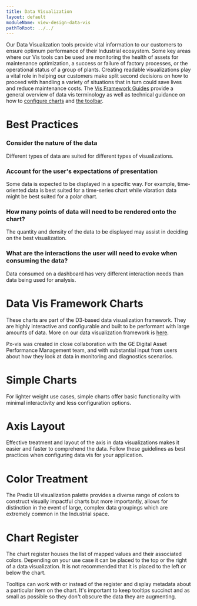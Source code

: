 ```yaml
---
title: Data Visualization
layout: default
moduleName: view-design-data-vis
pathToRoot: ../../
---
```


Our Data Visualization tools provide vital information to our customers to ensure optimum performance of their Industrial ecosystem. Some key areas where our Vis tools can be used are monitoring the health of assets for maintenance optimization, a
success or failure of factory processes, or the operational status of a group of plants. Creating readable visualizations play a vital role in helping our customers make split second decisions on how to proceed with handling a variety of situations
that in turn could save lives and reduce maintenance costs.
The [Vis Framework Guides](#/guides/vis-guides-terminology) provide a general overview of data vis terminology as well as technical guidance on how to [configure charts](#/guides/vis-guides-configuring-charts) and [the toolbar](#/guides/vis-guides-toolbar).

# Best Practices
### Consider the nature of the data
Different types of data are suited for different types of visualizations.


### Account for the user's expectations of presentation
Some data is expected to be displayed in a specific way. For example, time-oriented data is best suited for a time-series chart while vibration data might be best suited for a polar
chart.


### How many points of data will need to be rendered onto the chart?
The quantity and density of the data to be displayed may assist in deciding on the best visualization.


### What are the interactions the user will need to evoke when consuming the data?
Data consumed on a dashboard has very different interaction needs than data being used for analysis.



# Data Vis Framework Charts
These charts are part of the D3-based data visualization framework. They are highly interactive and configurable and built to be performant with large amounts of data. More on our data visualization framework is [here](https://medium.com/ge-design/introducing-ges-data-visualization-framework-for-iot-27c350b02c04).

Px-vis was created in close collaboration with the GE Digital Asset Performance Management team, and with substantial input from users about how they look at data in monitoring and diagnostics scenarios.

<div class="layout">
  <catalog-picture
    class="layout__item picture-side-by-side"
    img-src="../../img/guidelines/design/data-vis/parallel_axis_example"
    img-alt="Parallel Chart"
    title="Parallel Chart"
    caption="Used for analyzing multivariate data to look for comparisons.">
  </catalog-picture>
  <catalog-picture
    class="layout__item picture-side-by-side"
    img-src="../../img/guidelines/design/data-vis/pie_chart"
    img-alt="Pie Chart"
    title="Pie Chart"
    caption="Standard pie chart showing values relative to each other in a circular format.">
  </catalog-picture>
  <catalog-picture
    class="layout__item picture-side-by-side"
    img-src="../../img/guidelines/design/data-vis/polar_example"
    img-alt="Polar Chart/Radar Chart"
    title="Polar Chart/Radar Chart"
    caption="Used to view multivariate data, preferred when sensors are displayed in a circular fashion on an asset or the element spins.">
  </catalog-picture>
  <catalog-picture
    class="layout__item picture-side-by-side"
    img-src="../../img/guidelines/design/data-vis/spark_example"
    img-alt="Spark Chart"
    title="Spark Chart"
    caption="A small line chart without axes or measures that provides a user a glimpse of a trend.">
  </catalog-picture>
  <catalog-picture
    class="layout__item picture-side-by-side"
    img-src="../../img/guidelines/design/data-vis/time_series_example"
    img-alt="Timeseries Chart"
    title="Timeseries Chart"
    caption="Provides means to analyze data over a period of time.">
  </catalog-picture>
  <catalog-picture
    class="layout__item picture-side-by-side"
    img-src="../../img/guidelines/design/data-vis/xy_example"
    img-alt="XY Chart"
    title="XY Chart"
    caption="Used to find correlations between two or more parameters or tags.">
  </catalog-picture>
</div>


# Simple Charts
For lighter weight use cases, simple charts offer basic functionality with minimal interactivity and less configuration options.

<div class="layout">
  <catalog-picture
    class="layout__item picture-side-by-side"
    img-src="../../img/guidelines/design/data-vis/percent_circle_example"
    img-alt="Percent Circle Chart"
    title="Percent Circle"
    caption="Used for conveying a single value as a percentage of a whole circle.">
  </catalog-picture>
  <catalog-picture
    class="layout__item picture-side-by-side"
    img-src="../../img/guidelines/design/data-vis/gauge_example"
    img-alt="Gauge Chart"
    title="Gauge"
    caption="A simple data visualization component for conveying a single value as a percentage of a circular arc.">
  </catalog-picture>
  <catalog-picture
    class="layout__item picture-side-by-side"
    img-src="../../img/guidelines/design/data-vis/area_chart_example"
    img-alt="Simple Area Chart"
    title="Simple Area Chart"
    caption="Similar to the line chart with the area below the line filled in. Provides an easy way to quickly compare data.">
  </catalog-picture>
  <catalog-picture
    class="layout__item picture-side-by-side"
    img-src="../../img/guidelines/design/data-vis/simple_bar_example"
    img-alt="Simple Bar Chart"
    title="Simple Bar Chart"
    caption="Provides a quick way to visualize data in single or stacked bars.">
  </catalog-picture>
  <catalog-picture
    class="layout__item picture-side-by-side"
    img-src="../../img/guidelines/design/data-vis/horiz_bar_example"
    img-alt="Simple Horizontal Bar Chart"
    title="Simple Horizontal Bar Chart"
    caption="Provides a quick way to visualize data in single or stacked bars.">
  </catalog-picture>
  <catalog-picture
    class="layout__item picture-side-by-side"
    img-src="../../img/guidelines/design/data-vis/simple_line_example"
    img-alt="Simple Line Chart"
    title="Simple Line Chart"
    caption="Used to visualize linear data in a simplified way for quick assessment.">
  </catalog-picture>
  <catalog-picture
    class="layout__item picture-side-by-side"
    img-src="../../img/guidelines/design/data-vis/win_loss_example"
    img-alt="Simple Win-Loss Chart"
    title="Simple Win-Loss Chart"
    caption="Visualizes a series of positive & negative values as a bar chart.">
  </catalog-picture>
</div>


# Axis Layout
Effective treatment and layout of the axis in data visualizations makes it easier and faster to comprehend the data. Follow these guidelines as best practices when configuring data vis for your application.

<div class="layout">
  <catalog-picture
    class="layout__item picture-side-by-side"
    img-src="../../img/guidelines/design/data-vis/xaxis_do"
    img-alt="x axis correct"
    title="Do"
    caption="Do center label values on the axis line and et a vertical orientation of the axis label.">
  </catalog-picture>
  <catalog-picture
    class="layout__item picture-side-by-side"
    img-src="../../img/guidelines/design/data-vis/xaxis_dont"
    img-alt="x axis incorrect"
    title="Don't"
    caption="Don't offset label values or set a horizontal orientation of axis label.">
  </catalog-picture>
</div>

<div class="layout">
  <catalog-picture
    class="layout__item picture-side-by-side"
    img-src="../../img/guidelines/design/data-vis/yaxis_do"
    img-alt="y axis correct"
    title="Do"
    caption="Do center label values on the axis line and et a vertical orientation of the axis label.">
  </catalog-picture>
  <catalog-picture
    class="layout__item picture-side-by-side"
    img-src="../../img/guidelines/design/data-vis/yaxis_dont"
    img-alt="y axis incorrect"
    title="Don't"
    caption="Don't offset label values or set a horizontal orientation of axis label.">
  </catalog-picture>
</div>

<div class="layout">
  <catalog-picture
    class="layout__item picture-side-by-side"
    img-src="../../img/guidelines/design/data-vis/axis_lines_do"
    img-alt="axis lines correct"
    title="Do"
    caption="Do keep axis lines light to make the data stand out and increase scanability.">
  </catalog-picture>
  <catalog-picture
    class="layout__item picture-side-by-side"
    img-src="../../img/guidelines/design/data-vis/axis_lines_dont"
    img-alt="axis lines incorrect"
    title="Don't"
    caption="Don't make axis lines dark or allow axis lines to float next to values.">
  </catalog-picture>
</div>

<div class="layout">
  <catalog-picture
    class="layout__item picture-side-by-side"
    img-src="../../img/guidelines/design/data-vis/radial_axis_do"
    img-alt="radial axis correct"
    title="Do"
    caption="Keep values centered on the axis line and in containers to allow for optimum readability. Labels should sit above or next to the axis line.">
  </catalog-picture>
  <catalog-picture
    class="layout__item picture-side-by-side"
    img-src="../../img/guidelines/design/data-vis/radial_axis_dont"
    img-alt="radial axis incorrect"
    title="Don't"
    caption="Don't place values directly on the axis line without a container box or display labels inside the chart.">
  </catalog-picture>
</div>


# Color Treatment
The Predix UI visualization palette provides a diverse range of colors to construct visually impactful charts but more importantly, allows for distinction in the event of large, complex data groupings which are extremely common in the Industrial
space.

<div class="layout">
  <catalog-picture
    class="layout__item picture-side-by-side"
    img-src="../../img/guidelines/design/data-vis/vis_color_do"
    img-alt="vis color correct"
    title="Do"
    caption="Use a variation of colors from different families to denote separation of series and provide better contrast.">
  </catalog-picture>
  <catalog-picture
    class="layout__item picture-side-by-side"
    img-src="../../img/guidelines/design/data-vis/vis_color_dont"
    img-alt="vis color incorrect"
    title="Don't"
    caption="Visually similar colors can make it difficult to parse the information in the visualization.">
  </catalog-picture>
</div>

<div class="layout">
  <catalog-picture
    class="layout__item picture-side-by-side"
    img-src="../../img/guidelines/design/data-vis/vis_opacity_do"
    img-alt="vis opacity correct"
    title="Do"
    caption="Use opacity to easily show clusters of data.">
  </catalog-picture>
  <catalog-picture
    class="layout__item picture-side-by-side"
    img-src="../../img/guidelines/design/data-vis/vis_opacity_dont"
    img-alt="vis opacity incorrect"
    title="Don't"
    caption="Solid colors can obscure data rendered on the chart.">
  </catalog-picture>
</div>



# Chart Register
The chart register houses the list of mapped values and their associated colors. Depending on your use case it can be placed to the top or the right of a data visualization. It is not recommended that it is placed to the left or below the chart.

Tooltips can work with or instead of the register and display metadata about a particular item on the chart. It's important to keep tooltips succinct and as small as possible so they don't obscure the data they are augmenting.

<div class="layout">
  <catalog-picture
    class="layout__item picture-side-by-side"
    img-src="../../img/guidelines/design/data-vis/vis_register_do"
    img-alt="vis register correct"
    title="Do"
    caption="Place register at the top or the right of the chart space.">
  </catalog-picture>
  <catalog-picture
    class="layout__item picture-side-by-side"
    img-src="../../img/guidelines/design/data-vis/vis_register_dont"
    img-alt="vis register incorrect"
    title="Don't"
    caption="Don't place the register to the left or below the chart space.">
  </catalog-picture>
</div>

<div class="layout">
  <catalog-picture
    class="layout__item picture-side-by-side"
    img-src="../../img/guidelines/design/data-vis/vis_tooltip_do"
    img-alt="vis tooltip correct"
    title="Do"
    caption="Keep tags to a minimum height and consider splitting them into columns.">
  </catalog-picture>
  <catalog-picture
    class="layout__item picture-side-by-side"
    img-src="../../img/guidelines/design/data-vis/vis_tooltip_dont"
    img-alt="vis tooltip incorrect"
    title="Don't"
    caption="Don't insert a large number of tags into the tooltip. Consider using the register instead.">
  </catalog-picture>
</div>
